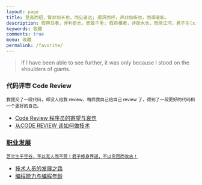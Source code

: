 ```yaml
---
layout: page
title: 登高而招，臂非加长也，而见者远; 顺风而呼，声非加疾也，而闻者彰。
description: 假舆马者，非利足也，而致千里; 假舟楫者，非能水也，而绝江河。君子生(xìng)非异也，善假于物也。
keywords: 收藏
comments: true
menu: 收藏
permalink: /favorite/
---
```


> If I have been able to see further, it was only because I stood on the shoulders of giants.

<section class="container posts-content">
<div>
    <h3>代码评审 Code Review</h3>
    <small> 我提交了一段代码，却没人给我 review，稍后我自己给自己 review 了，得到了一段更好的代码和一个更好的自己。</small>
    <ul>
        <li> <a href="https://zhuanlan.zhihu.com/p/21478902" target="_blank" /> Code Review 程序员的寄望与哀伤</li>
        <li> <a href="https://coolshell.cn/articles/11432.html" target="_blank" />从CODE REVIEW 谈如何做技术</li>
    </ul>
</div>

<div>
    <h3>职业发展</h3>
    <small> 芝兰生于空谷，不以无人而不芳！君子修身养道，不以穷困而改志！ </small>
    <ul>
        <li> <a href="https://coolshell.cn/articles/17583.html" target="_blank" />技术人员的发展之路</li>
        <li> <a href="https://coolshell.cn/articles/10688.html" target="_blank"/>编程能力与编程年龄</li>
    </ul>
</div>


</section>
<!-- /section.content -->

